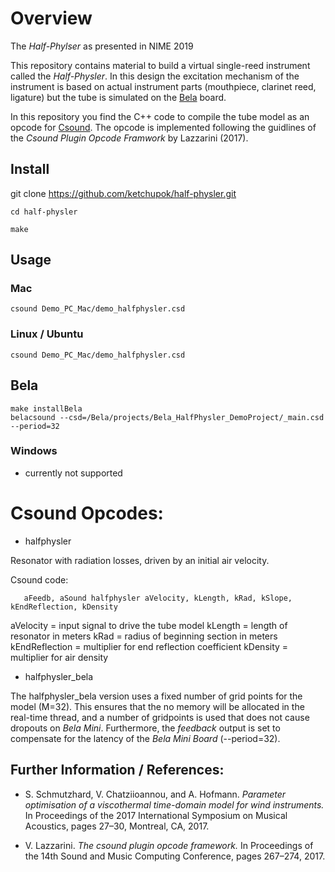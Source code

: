 # Overview

The _Half-Phylser_ as presented in NIME 2019

This repository contains material to build a virtual single-reed instrument called the _Half-Physler_. In this design the excitation mechanism of the instrument is based on actual instrument parts (mouthpiece, clarinet reed, ligature) but the tube is simulated on the [Bela](http://www.bela.io) board.

In this repository you find the C++ code to compile the tube model as an opcode for [Csound](https://csound.com). The opcode is implemented following the guidlines of the _Csound Plugin Opcode Framwork_ by Lazzarini (2017).



## Install
 git clone https://github.com/ketchupok/half-physler.git

 ```
 cd half-physler

 make
```
## Usage

### Mac

```
csound Demo_PC_Mac/demo_halfphysler.csd
```

### Linux / Ubuntu

```
csound Demo_PC_Mac/demo_halfphysler.csd
```


## Bela

```
make installBela
belacsound --csd=/Bela/projects/Bela_HalfPhysler_DemoProject/_main.csd --period=32
```

### Windows
- currently not supported


# Csound Opcodes:

- halfphysler

Resonator with radiation losses, driven by an initial air velocity.

Csound code:
```
   aFeedb, aSound halfphysler aVelocity, kLength, kRad, kSlope, kEndReflection, kDensity
```

aVelocity      = input signal to drive the tube model
kLength        = length of resonator in meters
kRad           = radius of beginning section in meters
kEndReflection = multiplier for end reflection
coefficient
kDensity       = multiplier for air density


- halfphysler_bela

The halfphysler_bela version uses a fixed number of grid points for the model (M=32). This ensures that the no memory will be allocated in the real-time thread, and a number of gridpoints is used that does not cause dropouts on _Bela Mini_. Furthermore, the _feedback_ output is set to compensate for the latency of the _Bela Mini Board_ (--period=32).

## Further Information / References:

- S. Schmutzhard, V. Chatziioannou, and A. Hofmann. _Parameter optimisation of a viscothermal time-domain model for wind instruments._ In Proceedings of the 2017 International Symposium on Musical Acoustics, pages 27–30, Montreal, CA, 2017.

- V. Lazzarini. _The csound plugin opcode framework._ In Proceedings of the 14th Sound and Music Computing
Conference, pages 267–274, 2017.
